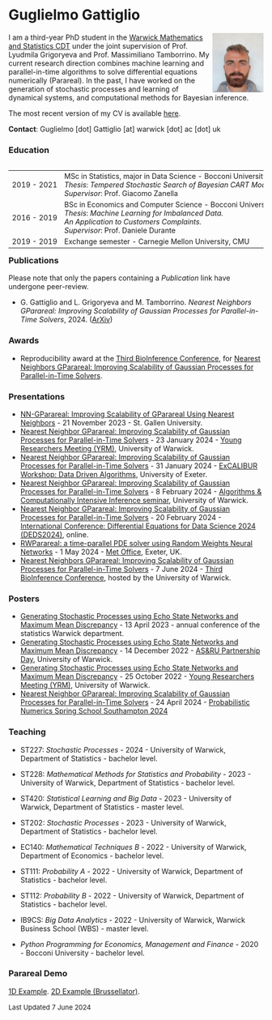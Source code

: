 # Guglielmo Gattiglio



<img style="float: right;width:20%" src="assets/misc/photo_guglielmo.jpg">I am a third-year PhD student in the [Warwick Mathematics and Statistics CDT](https://warwick.ac.uk/fac/sci/fromas) under the joint supervision of Prof. Lyudmila Grigoryeva and Prof. Massimiliano Tamborrino. My current research direction combines machine learning and parallel-in-time algorithms to solve differential equations numerically (Parareal). In the past, I have worked on the generation of stochastic processes and learning of dynamical systems, and computational methods for Bayesian inference.

The most recent version of my CV is available [here](https://guglielmogattiglio.github.io/assets/misc/Guglielmo_Gattiglio_CV.pdf).



**Contact**: Guglielmo [dot] Gattiglio [at] warwick [dot] ac [dot] uk



### Education

<div style="float:left;width:100%;"> <table class="table" style="white-space: nowrap;width:100%;">
  <tbody>
    <tr>
      <td>2019 - 2021</td>
      <td>MSc in Statistics, major in Data Science - Bocconi University<br>
        <i>Thesis</i>: <em>Tempered Stochastic Search of Bayesian CART Models.<br>
        </em><i>Supervisor</i>: Prof. Giacomo Zanella</td>
    </tr>
    <tr>
      <td>2016 - 2019</td>
      <td> BSc in Economics and Computer Science - Bocconi University<br>
        <i>Thesis</i>: <em>Machine Learning for Imbalanced Data. <br>An Application to Customers Complaints.<br>
        </em><i>Supervisor</i>: Prof. Daniele Durante</td>
    </tr>
    <tr>
      <td>2019 - 2019</td>
      <td>Exchange semester - Carnegie Mellon University, CMU</td>
    </tr>
  </tbody>
</table>
</div>














### Publications

Please note that only the papers containing a *Publication* link have undergone peer-review.

- G. Gattiglio and L. Grigoryeva and M. Tamborrino. *Nearest Neighbors GParareal: Improving Scalability of Gaussian Processes for Parallel-in-Time Solvers*, 2024. ([ArXiv](https://arxiv.org/abs/2405.12182))

### Awards

- Reproducibility award at the [Third BioInference Conference](https://bioinference.github.io/2024/), for [Nearest Neighbors GParareal: Improving Scalability of Gaussian Processes for Parallel-in-Time Solvers](https://github.com/Parallel-in-Time-Differential-Equations/Nearest-Neighbors-GParareal).

### Presentations

- [NN-GParareal: Improving Scalability of GParareal Using Nearest Neighbors](assets/misc/NNGP_pres_StGallen.pdf) - 21 November 2023 - St. Gallen University.
- [Nearest Neighbor GParareal: Improving Scalability of Gaussian Processes for Parallel-in-Time Solvers](assets/misc/NNGP_pres_YRM.pdf) - 23 January 2024 - [Young Researchers Meeting (YRM)](https://warwick.ac.uk/fac/sci/statistics/news/yrm/), University of Warwick.
- [Nearest Neighbor GParareal: Improving Scalability of Gaussian Processes for Parallel-in-Time Solvers](assets/misc/NNGP_Exeter_pres.pdf) - 31 January 2024 - [ExCALIBUR Workshop: Data Driven Algorithms](https://www.eventbrite.co.uk/e/excalibur-workshop-data-driven-algorithms-tickets-780794767167), University of Exeter.
- [Nearest Neighbor GParareal: Improving Scalability of Gaussian Processes for Parallel-in-Time Solvers](assets/misc/NNGP_pres_Algorithms.pdf) - 8 February 2024 - [Algorithms & Computationally Intensive Inference seminar](https://warwick.ac.uk/fac/sci/statistics/news/algorithms-seminars/), University of Warwick.
- [Nearest Neighbor GParareal: Improving Scalability of Gaussian Processes for Parallel-in-Time Solvers](assets/misc/NNGP_pres_DEDS24.pdf) - 20 February 2024 - [International Conference: Differential Equations for Data Science 2024 (DEDS2024)](https://scheme.hn/deds2024/), online.
- [RWParareal: a time-parallel PDE solver using Random Weights Neural Networks](assets/misc/RWPara_pres_Exeter_May24.pdf) - 1 May 2024 - [Met Office](https://www.metoffice.gov.uk/), Exeter, UK.
- [Nearest Neighbors GParareal: Improving Scalability of Gaussian Processes for Parallel-in-Time Solvers](assets/misc/nnGPara_Bioinference_Warwick_June_2024.pdf) - 7 June 2024 - [Third BioInference Conference](https://bioinference.github.io/2024/), hosted by the University of Warwick.

### Posters

- [Generating Stochastic Processes using Echo State Networks and Maximum Mean Discrepancy](assets/misc/Lyudmila_sept_2022.pdf) - 13 April 2023 - annual conference of the statistics Warwick department.
- [Generating Stochastic Processes using Echo State Networks and Maximum Mean Discrepancy](assets/misc/Lyudmila_sept_2022.pdf) - 14 December 2022 - [AS&RU Partnership Day](https://warwick.ac.uk/fac/sci/statistics/asru/registration-page-2022n/), University of Warwick.
- [Generating Stochastic Processes using Echo State Networks and Maximum Mean Discrepancy](assets/misc/Lyudmila_sept_2022.pdf) - 25 October 2022 - [Young Researchers Meeting (YRM)](https://warwick.ac.uk/fac/sci/statistics/news/yrm/), University of Warwick.
- [Nearest Neighbor GParareal: Improving Scalability of Gaussian Processes for Parallel-in-Time Solvers](assets/misc/poster_prob_num_school_Apr_24.pdf) - 24 April 2024 - [Probabilistic Numerics Spring School Southampton 2024](https://probnumschool.org/pages/school.html)



### Teaching

- ST227: *Stochastic Processes* - 2024 - University of Warwick,  Department of Statistics - bachelor level.

- ST228: *Mathematical Methods for Statistics and Probability* - 2023 - University of Warwick,  Department of Statistics - bachelor level.
- ST420: *Statistical Learning and Big Data* - 2023 - University of Warwick,  Department of Statistics - master level.
- ST202: *Stochastic Processes* - 2023 - University of Warwick,  Department of Statistics - bachelor level.

- EC140: *Mathematical Techniques B* - 2022 - University of Warwick, Department of Economics - bachelor level. 

- ST111: *Probability A* - 2022 - University of Warwick,  Department of Statistics - bachelor level.

-  ST112: *Probability B* - 2022 - University of Warwick,  Department of Statistics - bachelor level.

- IB9CS: *Big Data Analytics* - 2022 - University of Warwick, Warwick Business School (WBS) - master level.

- *Python Programming for Economics, Management and Finance* - 2020 - Bocconi University - bachelor level.



### Parareal Demo

[1D Example](assets/misc/parareal_1D.mp4). [2D Example (Brussellator)](assets/misc/parareal_brus2D.mp4).



[//]: # (Mathematical Techniques B module leader Alexander Dobson)



<font size="2"> Last Updated 7 June 2024</font>






